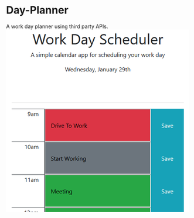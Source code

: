 # Day-Planner
A work day planner using third party APIs.
![Day Planner Demo](./assets/images/icon.png)
